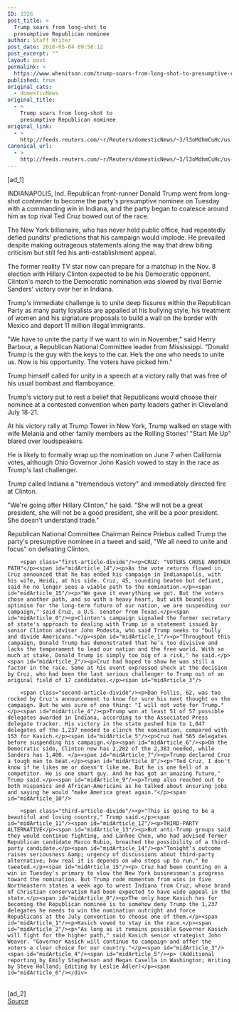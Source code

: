 ```yaml
---
ID: 3326
post_title: >
  Trump soars from long-shot to
  presumptive Republican nominee
author: Staff Writer
post_date: 2016-05-04 09:58:12
post_excerpt: ""
layout: post
permalink: >
  https://www.whenitson.com/trump-soars-from-long-shot-to-presumptive-republican-nominee/
published: true
original_cats:
  - domesticNews
original_title:
  - >
    Trump soars from long-shot to
    presumptive Republican nominee
original_link:
  - >
    http://feeds.reuters.com/~r/Reuters/domesticNews/~3/l3oMdhmCuHc/us-usa-election-idUSKCN0XU0TP
canonical_url:
  - >
    http://feeds.reuters.com/~r/Reuters/domesticNews/~3/l3oMdhmCuHc/us-usa-election-idUSKCN0XU0TP
---
```

 [ad_1]
<br><div id="articleText">
<span id="midArticle_start"/>

<span id="midArticle_0"/><span class="focusParagraph" readability="6"><p><span class="articleLocation">INDIANAPOLIS, Ind.</span> Republican front-runner Donald Trump went from long-shot contender to become the party's presumptive nominee on Tuesday with a commanding win in Indiana, and the party began to coalesce around him as top rival Ted Cruz bowed out of the race.</p></span><span id="midArticle_1"/><p> The New York billionaire, who has never held public office, had repeatedly defied pundits' predictions that his campaign would implode. He prevailed despite making outrageous statements along the way that drew biting criticism but still fed his anti-establishment appeal.</p><span id="midArticle_2"/><p>The former reality TV star now can prepare for a matchup in the Nov. 8 election with Hillary Clinton expected to be his Democratic opponent. Clinton's march to the Democratic nomination was slowed by rival Bernie Sanders' victory over her in Indiana.</p><span id="midArticle_3"/><p>Trump's immediate challenge is to unite deep fissures within the Republican Party as many party loyalists are appalled at his bullying style, his treatment of women and his signature proposals to build a wall on the border with Mexico and deport 11 million illegal immigrants.</p><span id="midArticle_4"/><p>"We have to unite the party if we want to win in November," said Henry Barbour, a Republican National Committee leader from Mississippi. "Donald Trump is the guy with the keys to the car. He’s the one who needs to unite us. Now is his opportunity. The voters have picked him."</p><span id="midArticle_5"/><p>Trump himself called for unity in a speech at a victory rally that was free of his usual bombast and flamboyance. </p><span id="midArticle_6"/><p> Trump's victory put to rest a belief that Republicans would choose their nominee at a contested convention when party leaders gather in Cleveland July 18-21.</p><span id="midArticle_7"/><p>At his victory rally at Trump Tower in New York, Trump walked on stage with wife Melania and other family members as the Rolling Stones' "Start Me Up" blared over loudspeakers.</p><span id="midArticle_8"/><p>He is likely to formally wrap up the nomination on June 7 when California votes, although Ohio Governor John Kasich vowed to stay in the race as Trump's last challenger.  </p><span id="midArticle_9"/><p>Trump called Indiana a "tremendous victory" and immediately directed fire at Clinton.</p><span id="midArticle_10"/><p>"We're going after Hillary Clinton," he said. "She will not be a great president, she will not be a good president, she will be a poor president. She doesn't understand trade."</p><span id="midArticle_11"/><p>Republican National Committee Chairman Reince Priebus called Trump the party's presumptive nominee in a tweet and said, "We all need to unite and focus" on defeating Clinton.</p><span id="midArticle_12"/><span id="midArticle_13"/>
        
        <span class="first-article-divide"/><p>CRUZ: "VOTERS CHOSE ANOTHER PATH"</p><span id="midArticle_14"/><p>As the vote returns flowed in, Cruz announced that he has ended his campaign in Indianapolis, with his wife, Heidi, at his side. Cruz, 45, sounding beaten but defiant, said he no longer sees a viable path to the nomination.</p><span id="midArticle_15"/><p>"We gave it everything we got. But the voters chose another path, and so with a heavy heart, but with boundless optimism for the long-term future of our nation, we are suspending our campaign," said Cruz, a U.S. senator from Texas.</p><span id="midArticle_0"/><p>Clinton's campaign signaled the former secretary of state's approach to dealing with Trump in a statement issued by senior Clinton adviser John Podesta, who said Trump seeks to "bully and divide Americans."</p><span id="midArticle_1"/><p>"Throughout this campaign, Donald Trump has demonstrated that he’s too divisive and lacks the temperament to lead our nation and the free world. With so much at stake, Donald Trump is simply too big of a risk," he said.</p><span id="midArticle_2"/><p>Cruz had hoped to show he was still a factor in the race. Some at his event expressed shock at the decision by Cruz, who had been the last serious challenger to Trump out of an original field of 17 candidates.</p><span id="midArticle_3"/>
        
        <span class="second-article-divide"/><p>Dan Follis, 62, was too rocked by Cruz's announcement to know for sure his next thought on the campaign. But he was sure of one thing: "I will not vote for Trump."</p><span id="midArticle_4"/><p>Trump won at least 51 of 57 possible delegates awarded in Indiana, according to the Associated Press delegate tracker. His victory in the state pushed him to 1,047 delegates of the 1,237 needed to clinch the nomination, compared with 153 for Kasich.</p><span id="midArticle_5"/><p>Cruz had 565 delegates before suspending his campaign.</p><span id="midArticle_6"/><p>On the Democratic side, Clinton now has 2,202 of the 2,383 needed, while Sanders has 1,400. </p><span id="midArticle_7"/><p>Trump declared Cruz a tough man to beat.</p><span id="midArticle_8"/><p>"Ted Cruz, I don't know if he likes me or doesn't like me. But he is one hell of a competitor. He is one smart guy. And he has got an amazing future," Trump said.</p><span id="midArticle_9"/><p>Trump also reached out to both Hispanics and African-Americans as he talked about ensuring jobs and saying he would "make America great again."</p><span id="midArticle_10"/>
        
        <span class="third-article-divide"/><p>"This is going to be a beautiful and loving country," Trump said.</p><span id="midArticle_11"/><span id="midArticle_12"/><p>THIRD-PARTY ALTERNATIVE</p><span id="midArticle_13"/><p>But anti-Trump groups said they would continue fighting, and Lanhee Chen, who had advised former Republican candidate Marco Rubio, broached the possibility of a third-party candidate.</p><span id="midArticle_14"/><p>"Tonight's outcome raises seriousness &amp; urgency of discussions about third-party alternative; how real it is depends on who steps up to run," he tweeted.</p><span id="midArticle_15"/><p> Cruz had been counting on a win in Tuesday's primary to slow the New York businessman's progress toward the nomination. But Trump rode momentum from wins in five Northeastern states a week ago to wrest Indiana from Cruz, whose brand of Christian conservatism had been expected to have wide appeal in the state.</p><span id="midArticle_0"/><p>The only hope Kasich has for becoming the Republican nominee is to somehow deny Trump the 1,237 delegates he needs to win the nomination outright and force Republicans at the July convention to choose one of them.</p><span id="midArticle_1"/><p>Kasich vowed to stay in the race.</p><span id="midArticle_2"/><p>"As long as it remains possible Governor Kasich will fight for the higher path," said Kasich senior strategist John Weaver. "Governor Kasich will continue to campaign and offer the voters a clear choice for our country."</p><span id="midArticle_3"/><span id="midArticle_4"/><span id="midArticle_5"/><p> (Additional reporting by Emily Stephenson and Megan Casella in Washington; Writing by Steve Holland; Editing by Leslie Adler)</p><span id="midArticle_6"/></div>
<br>[ad_2]
<br><a href="http://feeds.reuters.com/~r/Reuters/domesticNews/~3/l3oMdhmCuHc/us-usa-election-idUSKCN0XU0TP">Source </a>